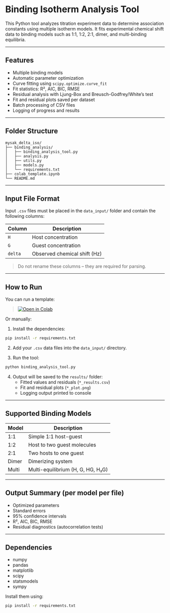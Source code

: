 
# Binding Isotherm Analysis Tool

This Python tool analyzes titration experiment data to determine association constants using multiple isotherm models. It fits experimental chemical shift data to binding models such as 1:1, 1:2, 2:1, dimer, and multi-binding equilibria.

---

## Features

- Multiple binding models
- Automatic parameter optimization
- Curve fitting using `scipy.optimize.curve_fit`
- Fit statistics: R², AIC, BIC, RMSE
- Residual analysis with Ljung-Box and Breusch-Godfrey/White’s test
- Fit and residual plots saved per dataset
- Batch processing of CSV files
- Logging of progress and results

---

## Folder Structure

```
mysak_delta_iso/
├── binding_analysis/
│   ├── binding_analysis_tool.py
│   ├── analysis.py
│   ├── utils.py
│   ├── models.py
│   └── requirements.txt
├── colab_template.ipynb
└── README.md
```

---

## Input File Format

Input `.csv` files must be placed in the `data_input/` folder and contain the following columns:

| Column | Description                      |
|--------|----------------------------------|
| `H`    | Host concentration               |
| `G`    | Guest concentration              |
| `delta`| Observed chemical shift (Hz)     |

> Do not rename these columns – they are required for parsing.

---

## How to Run

You can run a template:
> [![Open in Colab](https://colab.research.google.com/assets/colab-badge.svg)](https://colab.research.google.com/github/Deam0on/mysak_delta_iso/blob/main/colab_template.ipynb)

Or manually:
1. Install the dependencies:

```bash
pip install -r requirements.txt
```

2. Add your `.csv` data files into the `data_input/` directory.

3. Run the tool:

```bash
python binding_analysis_tool.py
```

4. Output will be saved to the `results/` folder:
   - Fitted values and residuals (`*_results.csv`)
   - Fit and residual plots (`*_plot.png`)
   - Logging output printed to console

---

## Supported Binding Models

| Model  | Description                   |
|--------|-------------------------------|
| 1:1    | Simple 1:1 host-guest         |
| 1:2    | Host to two guest molecules   |
| 2:1    | Two hosts to one guest        |
| Dimer  | Dimerizing system             |
| Multi  | Multi-equilibrium (H, G, HG, H₂G) |

---

## Output Summary (per model per file)

- Optimized parameters
- Standard errors
- 95% confidence intervals
- R², AIC, BIC, RMSE
- Residual diagnostics (autocorrelation tests)

---

## Dependencies

- numpy
- pandas
- matplotlib
- scipy
- statsmodels
- sympy

Install them using:

```bash
pip install -r requirements.txt
```
